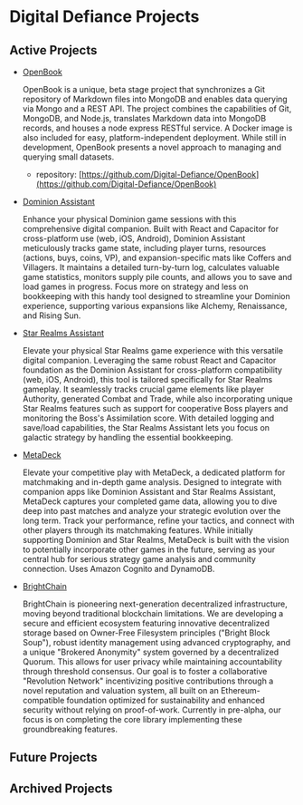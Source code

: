 # Digital Defiance Projects

## Active Projects
- [OpenBook](https://github.com/Digital-Defiance/OpenBook)

  OpenBook is a unique, beta stage project that synchronizes a Git repository of Markdown files into MongoDB and enables data querying via Mongo and a REST API. The project combines the capabilities of Git, MongoDB, and Node.js, translates Markdown data into MongoDB records, and houses a node express RESTful service. A Docker image is also included for easy, platform-independent deployment. While still in development, OpenBook presents a novel approach to managing and querying small datasets.
  - repository: [https://github.com/Digital-Defiance/OpenBook](https://github.com/Digital-Defiance/OpenBook)

- [Dominion Assistant](https://github.com/Digital-Defiance/DominionAssistant)

    Enhance your physical Dominion game sessions with this comprehensive digital companion. Built with React and Capacitor for cross-platform use (web, iOS, Android), Dominion Assistant meticulously tracks game state, including player turns, resources (actions, buys, coins, VP), and expansion-specific mats like Coffers and Villagers. It maintains a detailed turn-by-turn log, calculates valuable game statistics, monitors supply pile counts, and allows you to save and load games in progress. Focus more on strategy and less on bookkeeping with this handy tool designed to streamline your Dominion experience, supporting various expansions like Alchemy, Renaissance, and Rising Sun.

- [Star Realms Assistant](https://github.com/Digital-Defiance/StarRealmsAssistant)

  Elevate your physical Star Realms game experience with this versatile digital companion. Leveraging the same robust React and Capacitor foundation as the Dominion Assistant for cross-platform compatibility (web, iOS, Android), this tool is tailored specifically for Star Realms gameplay. It seamlessly tracks crucial game elements like player Authority, generated Combat and Trade, while also incorporating unique Star Realms features such as support for cooperative Boss players and monitoring the Boss's Assimilation score. With detailed logging and save/load capabilities, the Star Realms Assistant lets you focus on galactic strategy by handling the essential bookkeeping.

- [MetaDeck](https://github.com/Digital-Defiance/MetaDeck)

  Elevate your competitive play with MetaDeck, a dedicated platform for matchmaking and in-depth game analysis. Designed to integrate with companion apps like Dominion Assistant and Star Realms Assistant, MetaDeck captures your completed game data, allowing you to dive deep into past matches and analyze your strategic evolution over the long term. Track your performance, refine your tactics, and connect with other players through its matchmaking features. While initially supporting Dominion and Star Realms, MetaDeck is built with the vision to potentially incorporate other games in the future, serving as your central hub for serious strategy game analysis and community connection. Uses Amazon Cognito and DynamoDB.

- [BrightChain](https://github.com/Digital-Defiance/BrightChain)

  BrightChain is pioneering next-generation decentralized infrastructure, moving beyond traditional blockchain limitations. We are developing a secure and efficient ecosystem featuring innovative decentralized storage based on Owner-Free Filesystem principles ("Bright Block Soup"), robust identity management using advanced cryptography, and a unique "Brokered Anonymity" system governed by a decentralized Quorum. This allows for user privacy while maintaining accountability through threshold consensus. Our goal is to foster a collaborative "Revolution Network" incentivizing positive contributions through a novel reputation and valuation system, all built on an Ethereum-compatible foundation optimized for sustainability and enhanced security without relying on proof-of-work. Currently in pre-alpha, our focus is on completing the core library implementing these groundbreaking features.

## Future Projects

## Archived Projects
